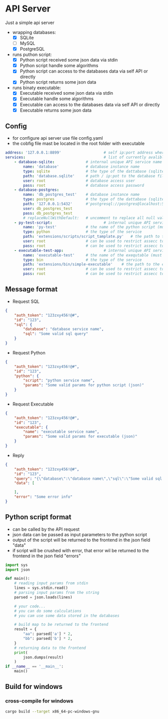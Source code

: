 # API Server

Just a simple api server

- wrapping databases:
  - [x] SQLite
  - [ ] MySQL
  - [x] PostgreSQL
- runs puthon script:
  - [x] Python script received some json data via stdin
  - [x] Python script handle some algorithms
  - [x] Python script can access to the databases data via self API or directly
  - [x] Python script returns some json data
- runs binaty executable:
  - [x] Executable received some json data via stdin
  - [x] Executable handle some algorithms
  - [x] Executable can access to the databases data via self API or directly
  - [x] Executable returns some json data

## Config

- for configure api server use file config.yaml
- the cobfig file mast be located in the root folder with executable

```yaml
address: '127.0.0.1:8899'                   # self ip:port address where API service will be alvalible
services:                                   # list of currently avalible API services
    - database-sqlite:              # internal unique API service name
        name: 'database'            # database instance name
        type: sqlite                # the type of the dattabase (sqlite/postgres/mysql)
        path: 'database.sqlite'     # path / ip:pot to the database file / host 
        user: root                  # database access user
        pass: root                  # database access password
    - database-postgres:
        name: 'db_postgres_test'    # database instance name
        type: postgres              # the type of the dattabase (sqlite/postgres/mysql)
        path: '127.0.0.1:5432'      #'postgresql://postgres@localhost:5433' 
        user: db_postgres_test
        pass: db_postgres_test
        # replaceNullWithDefault:   # uncomment to replace all null values received from the database with default walue
    - py-test-script:                       # internal unique API service name
        name: 'py-test'             # the name of the python script (must be specified in the API request, field 'path')
        type: python                # the type of the service
        path: 'extensions/scripts/script_tamplate.py'   # the path to the python script file
        user: root                  # can be used to restrict assecc to the python script
        pass: root                  # can be used to restrict assecc to the python script
    - executable-test-app:                  # internal unique API service name
        name: 'executable-test'     # the name of the exequtable (must be specified in the API request, field 'path')
        type: bin                   # the type of the service
        path: 'extensions/bin/simple-executable'    # the path to the extension exequtable file
        user: root                  # can be used to restrict assecc to the python script
        pass: root                  # can be used to restrict assecc to the python script
```

## Message format

- Request SQL

```json
{
    "auth_token": "123zxy456!@#",
    "id": "123",
    "sql": {
        "database": "database service name",
        "sql": "Some valid sql query"
    }
}
```

- Request Python

```json
{
    "auth_token": "123zxy456!@#",
    "id": "123",
    "python": {
        "script": "python service name",
        "params": "Some valid params for python script (json)"
    }
}
```

- Request Executable

```json
{
    "auth_token": "123zxy456!@#",
    "id": "123",
    "executable": {
        "name": "executable service name",
        "params": "Some valid params for executable (json)"
    }
}
```

- Reply

```json
{
    "auth_token": "123zxy456!@#",
    "id": "123",
    "query": "{\"database\":\"database name\",\"sql\":\"Some valid sql query\"}",    
    "data": [

    ],
    "error": "Some error info"
}
```

## Python script format

- can be called by the API request
- json data can be passed as input parameters to the python script
- output of the script will be returned to the frontend in the json field "data"
- if script will be crushed with error, that error wil be returned to the frontend in the json field "errors"

```python
import sys
import json

def main():
    # reading input params from stdin
    lines = sys.stdin.read()
    # parsing input params from the string
    parsed = json.loads(lines)

    # your code...
    # you can do some calculations
    # you cam use some data stored in the databases

    # build map to be returned to the frontend
    result = {
        "aa": parsed['a'] * 2,
        "bb": parsed['b'] * 2,
    }
    # returning data to the frontend
    print(
        json.dumps(result)
    )
if __name__ == '__main__':
    main()
```

## Build for windows

### cross-compile for windows

```bash
cargo build --target x86_64-pc-windows-gnu
```
